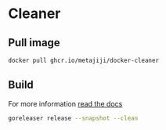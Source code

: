 # Cleaner

## Pull image

```bash
docker pull ghcr.io/metajiji/docker-cleaner
```

## Build

For more information [read the docs](https://goreleaser.com/quick-start/)

```bash
goreleaser release --snapshot --clean
```
